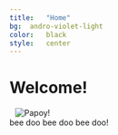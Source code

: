 ```yaml
---
title:	 "Home"
bg:	 andro-violet-light
color:	 black
style:	 center
---
```


# Welcome!
<div class="subtlecircle sectiondivider-big">
      <img src="img/profile.png" alt="Papoy!" title="Papoy" style="padding:0 10px;" />
</div>
<i class="fa fa-certificate"></i> bee doo bee doo bee doo!  <i class="fa fa-certificate"></i>
